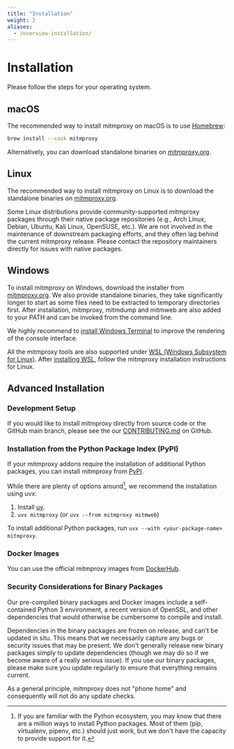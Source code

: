 ```yaml
---
title: "Installation"
weight: 2
aliases:
  - /overview-installation/
---
```


# Installation

Please follow the steps for your operating system.

## macOS

The recommended way to install mitmproxy on macOS is to use
[Homebrew](https://brew.sh/):

```bash
brew install --cask mitmproxy
```

Alternatively, you can download standalone binaries on [mitmproxy.org](https://mitmproxy.org/).

## Linux

The recommended way to install mitmproxy on Linux is to download the
standalone binaries on [mitmproxy.org](https://mitmproxy.org/).

Some Linux distributions provide community-supported mitmproxy packages through
their native package repositories (e.g., Arch Linux, Debian, Ubuntu, Kali Linux,
OpenSUSE, etc.). We are not involved in the maintenance of downstream packaging
efforts, and they often lag behind the current mitmproxy release. Please contact
the repository maintainers directly for issues with native packages.

## Windows

To install mitmproxy on Windows, download the installer from [mitmproxy.org](https://mitmproxy.org/). 
We also provide standalone binaries, they take significantly longer to start
as some files need to be extracted to temporary directories first.
After installation, mitmproxy, mitmdump and mitmweb are also added to your PATH and can be invoked from the command line.

We highly recommend to [install Windows Terminal](https://aka.ms/terminal) to improve the rendering of the console interface.

All the mitmproxy tools are also supported under
[WSL (Windows Subsystem for Linux)](https://docs.microsoft.com/en-us/windows/wsl/about). After
[installing WSL](https://docs.microsoft.com/en-us/windows/wsl/install-win10), follow the mitmproxy installation
instructions for Linux.

## Advanced Installation

### Development Setup

If you would like to install mitmproxy directly from source code or the
GitHub main branch, please see the our
[CONTRIBUTING.md](https://github.com/mitmproxy/mitmproxy/blob/main/CONTRIBUTING.md)
on GitHub.

### Installation from the Python Package Index (PyPI)

If your mitmproxy addons require the installation of additional Python packages,
you can install mitmproxy from [PyPI](https://pypi.org/project/mitmproxy/).

While there are plenty of options around[^1], we recommend the installation using uvx:

[^1]: If you are familiar with the Python ecosystem, you may know that there are a million ways to install Python
    packages. Most of them (pip, virtualenv, pipenv, etc.) should just work, but we don't have the capacity to
    provide support for it.

1. Install [uv](https://docs.astral.sh/uv/).
2. `uvx mitmproxy` (or `uvx --from mitmproxy mitmweb`)

To install additional Python packages, run `uvx --with <your-package-name> mitmproxy`.

### Docker Images

You can use the official mitmproxy images from
[DockerHub](https://hub.docker.com/r/mitmproxy/mitmproxy/).

### Security Considerations for Binary Packages

Our pre-compiled binary packages and Docker images include a self-contained
Python 3 environment, a recent version of OpenSSL, and other dependencies
that would otherwise be cumbersome to compile and install.

Dependencies in the binary packages are frozen on release, and can't be updated
in situ. This means that we necessarily capture any bugs or security issues that
may be present. We don't generally release new binary packages simply to update
dependencies (though we may do so if we become aware of a really serious issue).
If you use our binary packages, please make sure you update regularly to ensure
that everything remains current.

As a general principle, mitmproxy does not "phone home" and consequently will not do any update checks.
